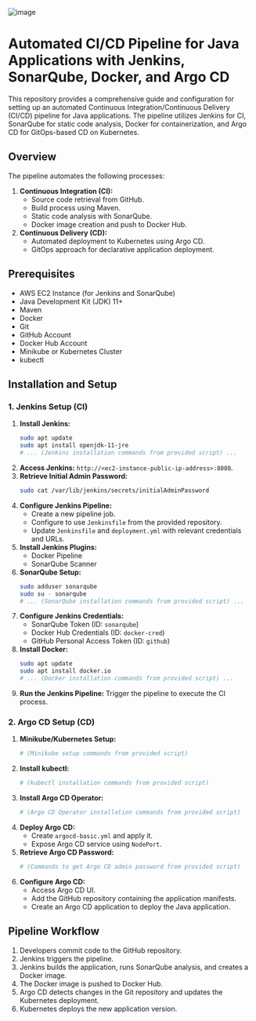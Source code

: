 ![image](https://github.com/user-attachments/assets/f9f58250-ec7a-47d9-8688-392bf6179f31)

# Automated CI/CD Pipeline for Java Applications with Jenkins, SonarQube, Docker, and Argo CD

This repository provides a comprehensive guide and configuration for setting up an automated Continuous Integration/Continuous Delivery (CI/CD) pipeline for Java applications. The pipeline utilizes Jenkins for CI, SonarQube for static code analysis, Docker for containerization, and Argo CD for GitOps-based CD on Kubernetes.

## Overview

The pipeline automates the following processes:

1.  **Continuous Integration (CI):**
    * Source code retrieval from GitHub.
    * Build process using Maven.
    * Static code analysis with SonarQube.
    * Docker image creation and push to Docker Hub.
2.  **Continuous Delivery (CD):**
    * Automated deployment to Kubernetes using Argo CD.
    * GitOps approach for declarative application deployment.

## Prerequisites

* AWS EC2 Instance (for Jenkins and SonarQube)
* Java Development Kit (JDK) 11+
* Maven
* Docker
* Git
* GitHub Account
* Docker Hub Account
* Minikube or Kubernetes Cluster
* kubectl

## Installation and Setup

### 1. Jenkins Setup (CI)

1.  **Install Jenkins:**
    ```bash
    sudo apt update
    sudo apt install openjdk-11-jre
    # ... (Jenkins installation commands from provided script) ...
    ```
2.  **Access Jenkins:** `http://<ec2-instance-public-ip-address>:8080`.
3.  **Retrieve Initial Admin Password:**
    ```bash
    sudo cat /var/lib/jenkins/secrets/initialAdminPassword
    ```
4.  **Configure Jenkins Pipeline:**
    * Create a new pipeline job.
    * Configure to use `Jenkinsfile` from the provided repository.
    * Update `Jenkinsfile` and `deployment.yml` with relevant credentials and URLs.
5.  **Install Jenkins Plugins:**
    * Docker Pipeline
    * SonarQube Scanner
6.  **SonarQube Setup:**
    ```bash
    sudo adduser sonarqube
    sudo su - sonarqube
    # ... (SonarQube installation commands from provided script) ...
    ```
7.  **Configure Jenkins Credentials:**
    * SonarQube Token (ID: `sonarqube`)
    * Docker Hub Credentials (ID: `docker-cred`)
    * GitHub Personal Access Token (ID: `github`)
8.  **Install Docker:**
    ```bash
    sudo apt update
    sudo apt install docker.io
    # ... (Docker installation commands from provided script) ...
    ```
9.  **Run the Jenkins Pipeline:** Trigger the pipeline to execute the CI process.

### 2. Argo CD Setup (CD)

1.  **Minikube/Kubernetes Setup:**
    ```bash
    # (Minikube setup commands from provided script)
    ```
2.  **Install kubectl:**
    ```bash
    # (kubectl installation commands from provided script)
    ```
3.  **Install Argo CD Operator:**
    ```bash
    # (Argo CD Operator installation commands from provided script)
    ```
4.  **Deploy Argo CD:**
    * Create `argocd-basic.yml` and apply it.
    * Expose Argo CD service using `NodePort`.
5.  **Retrieve Argo CD Password:**
    ```bash
    # (Commands to get Argo CD admin password from provided script)
    ```
6.  **Configure Argo CD:**
    * Access Argo CD UI.
    * Add the GitHub repository containing the application manifests.
    * Create an Argo CD application to deploy the Java application.

## Pipeline Workflow

1.  Developers commit code to the GitHub repository.
2.  Jenkins triggers the pipeline.
3.  Jenkins builds the application, runs SonarQube analysis, and creates a Docker image.
4.  The Docker image is pushed to Docker Hub.
5.  Argo CD detects changes in the Git repository and updates the Kubernetes deployment.
6.  Kubernetes deploys the new application version.
